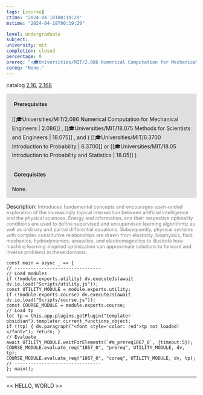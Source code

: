 ```yaml
---
tags: [course]
ctime: "2024-04-18T00:19:29"
mstime: "2024-04-18T00:19:29"

level: undergraduate
subject: 
university: mit
completion: closed
percentage: 0
prereq: "<🎓Universities/MIT/2.086 Numerical Computation for Mechanical Engineers> , <🎓Universities/MIT/18.075 Methods for Scientists and Engineers> , and ( <🎓Universities/MIT/6.3700 Introduction to Probability> or <🎓Universities/MIT/18.05 Introduction to Probability and Statistics> )"
coreq: "None."
---
```


catalog [2.16](http://student.mit.edu/catalog/m2a.html#2.16), [2.168](http://student.mit.edu/catalog/m2a.html#2.168)

<span style="display: block; padding: 15px; background-color: rgb(100, 100, 100, 0.2);"><font id="m_prereq1867_0" style="display: block; font-family: Arial, sans-serif; font-weight: bold; padding: 5px">Prerequisites</font><br><span id="prereq1867_0">[[🎓Universities/MIT/2.086 Numerical Computation for Mechanical Engineers | 2.086]] , [[🎓Universities/MIT/18.075 Methods for Scientists and Engineers | 18.075]] , and ( [[🎓Universities/MIT/6.3700 Introduction to Probability | 6.3700]] or [[🎓Universities/MIT/18.05 Introduction to Probability and Statistics | 18.05]] )</span></span>
<span style="display: block; padding: 15px; background-color: rgb(100, 100, 100, 0.2);"><font id="m_coreq1867_0" style="display: block; font-family: Arial, sans-serif; font-weight: bold; padding: 5px">Corequisites</font><br><span id="coreq1867_0">None.</span></span>

<font style="">Description:</font>
<font style="color: grey; font-size: 0.8rem;">Introduces fundamental concepts and encourages open-ended exploration of the increasingly topical intersection between artificial intelligence and the physical sciences. Energy and information, and their respective optimality conditions are used to define supervised and unsupervised learning algorithms; as well as ordinary and partial differential equations. Subsequently, physical systems with complex constitutive relationships are drawn from elasticity, biophysics, fluid mechanics, hydrodynamics, acoustics, and electromagnetics to illustrate how machine learning-inspired optimization can approximate solutions to forward and inverse problems in these domains.</font>

```dataviewjs
const main = async _ => {
// --------------------------------
// Load modules
if (!module.exports.utility) dv.executeJs(await dv.io.load("Scripts/utility.js"));
const UTILITY_MODULE = module.exports.utility;
if (!module.exports.course) dv.executeJs(await dv.io.load("Scripts/course.js"));
const COURSE_MODULE = module.exports.course;
// Load tp
let tp = this.app.plugins.getPlugin("templater-obsidian").templater.current_functions_object;
if (!tp) { dv.paragraph("<font style='color: red'>tp not loaded!</font>"); return; }
// Evaluate
await UTILITY_MODULE.waitForElements(`#m_prereq1867_0`, {timeout:5});
COURSE_MODULE.evaluate_req("1867_0", "prereq", UTILITY_MODULE, dv, tp);
COURSE_MODULE.evaluate_req("1867_0", "coreq", UTILITY_MODULE, dv, tp);
// --------------------------------
}; main();
```

---

<< HELLO, WORLD >>
